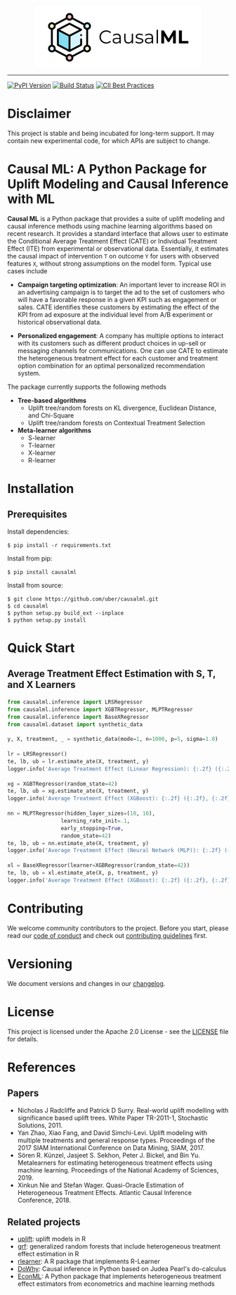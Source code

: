 <div align="center">
  <a href="https://github.com/uber/causalml"> <img width="380px" height="140px" src="https://raw.githubusercontent.com/uber/causalml/master/docs/_static/img/causalml_logo.png"></a>
</div>

------------------------------------------------------

[![PyPI Version](https://badge.fury.io/py/causalml.svg)](https://pypi.org/project/causalml/)
[![Build Status](https://travis-ci.com/uber/causalml.svg?token=t7jFKh1sKGtbqHWp2sGn&branch=master)](https://travis-ci.com/uber/causalml)
[![CII Best Practices](https://bestpractices.coreinfrastructure.org/projects/3015/badge)](https://bestpractices.coreinfrastructure.org/projects/3015)


# Disclaimer
This project is stable and being incubated for long-term support. It may contain new experimental code, for which APIs are subject to change.

# Causal ML: A Python Package for Uplift Modeling and Causal Inference with ML

**Causal ML** is a Python package that provides a suite of uplift modeling and causal inference methods using machine learning algorithms based on recent
research. It provides a standard interface that allows user to estimate the Conditional Average Treatment Effect (CATE) or Individual Treatment
 Effect (ITE) from experimental or observational data. Essentially, it estimates the causal impact of intervention `T` on outcome `Y` for users
 with observed features `X`, without strong assumptions on the model form. Typical use cases include

* **Campaign targeting optimization**: An important lever to increase ROI in an advertising campaign is to target the ad to the set of customers who will have a favorable response in a given KPI such as engagement or sales. CATE identifies these customers by estimating the effect of the KPI from ad exposure at the individual level from A/B experiment or historical observational data.

* **Personalized engagement**: A company has multiple options to interact with its customers such as different product choices in up-sell or messaging channels for communications. One can use CATE to estimate the heterogeneous treatment effect for each customer and treatment option combination for an optimal personalized recommendation system.

The package currently supports the following methods

* **Tree-based algorithms**
    * Uplift tree/random forests on KL divergence, Euclidean Distance, and Chi-Square
    * Uplift tree/random forests on Contextual Treatment Selection
* **Meta-learner algorithms**
    * S-learner
    * T-learner
    * X-learner
    * R-learner


# Installation

## Prerequisites

Install dependencies:
```
$ pip install -r requirements.txt
```

Install from pip:

```
$ pip install causalml
```

Install from source:

```
$ git clone https://github.com/uber/causalml.git
$ cd causalml
$ python setup.py build_ext --inplace
$ python setup.py install
```


# Quick Start

## Average Treatment Effect Estimation with S, T, and X Learners

```python
from causalml.inference import LRSRegressor
from causalml.inference import XGBTRegressor, MLPTRegressor
from causalml.inference import BaseXRegressor
from causalml.dataset import synthetic_data

y, X, treatment, _ = synthetic_data(mode=1, n=1000, p=5, sigma=1.0)

lr = LRSRegressor()
te, lb, ub = lr.estimate_ate(X, treatment, y)
logger.info('Average Treatment Effect (Linear Regression): {:.2f} ({:.2f}, {:.2f})'.format(te, lb, ub))

xg = XGBTRegressor(random_state=42)
te, lb, ub = xg.estimate_ate(X, treatment, y)
logger.info('Average Treatment Effect (XGBoost): {:.2f} ({:.2f}, {:.2f})'.format(te, lb, ub))

nn = MLPTRegressor(hidden_layer_sizes=(10, 10),
                 learning_rate_init=.1,
                 early_stopping=True,
                 random_state=42)
te, lb, ub = nn.estimate_ate(X, treatment, y)
logger.info('Average Treatment Effect (Neural Network (MLP)): {:.2f} ({:.2f}, {:.2f})'.format(te, lb, ub))

xl = BaseXRegressor(learner=XGBRegressor(random_state=42))
te, lb, ub = xl.estimate_ate(X, p, treatment, y)
logger.info('Average Treatment Effect (XGBoost): {:.2f} ({:.2f}, {:.2f})'.format(te, lb, ub))

```


# Contributing

We welcome community contributors to the project. Before you start, please read our [code of conduct](./CODE_OF_CONDUCT.md) and check out [contributing guidelines](./CONTRIBUTING.md) first.


# Versioning

We document versions and changes in our [changelog](./docs/changelog.rst).


# License

This project is licensed under the Apache 2.0 License - see the [LICENSE](./LICENSE) file for details.


# References

## Papers

* Nicholas J Radcliffe and Patrick D Surry. Real-world uplift modelling with significance based uplift trees. White Paper TR-2011-1, Stochastic Solutions, 2011.
* Yan Zhao, Xiao Fang, and David Simchi-Levi. Uplift modeling with multiple treatments and general response types. Proceedings of the 2017
SIAM International Conference on Data Mining, SIAM, 2017.
* Sören R. Künzel, Jasjeet S. Sekhon, Peter J. Bickel, and Bin Yu. Metalearners for estimating heterogeneous treatment effects using machine learning.
Proceedings of the National Academy of Sciences, 2019.
* Xinkun Nie and Stefan Wager. Quasi-Oracle Estimation of Heterogeneous Treatment Effects. Atlantic Causal Inference Conference, 2018.

## Related projects

* [uplift](https://cran.r-project.org/web/packages/uplift/index.html): uplift models in R
* [grf](https://cran.r-project.org/web/packages/grf/index.html): generalized random forests that include heterogeneous treatment effect estimation in R
* [rlearner](https://github.com/xnie/rlearner): A R package that implements R-Learner
* [DoWhy](https://github.com/Microsoft/dowhy):  Causal inference in Python based on Judea Pearl's do-calculus
* [EconML](https://github.com/microsoft/EconML): A Python package that implements heterogeneous treatment effect estimators from econometrics and machine learning methods
